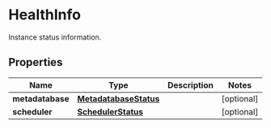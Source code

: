 

# HealthInfo

Instance status information.

## Properties

Name | Type | Description | Notes
------------ | ------------- | ------------- | -------------
**metadatabase** | [**MetadatabaseStatus**](MetadatabaseStatus.md) |  |  [optional]
**scheduler** | [**SchedulerStatus**](SchedulerStatus.md) |  |  [optional]



